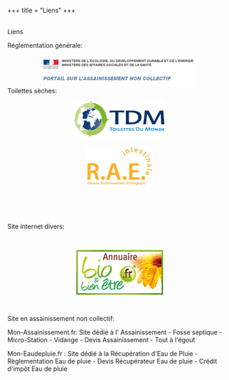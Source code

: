 +++
title = "Liens"
+++
<br />
 <br />
   <div class="title-01 uppercase">
    <a>Liens</a>
  </div>
<div class="part900">
  <p>Réglementation générale:</p>
<p><a href="http://www.assainissement-non-collectif.developpement-durable.gouv.fr"><img style="display: block; margin-left: auto; margin-right: auto;" src="img/portail_anc.jpg" alt="" width="355" height="71" /></a>Toilettes sèches:</p>
<p><a href="http://www.toilettesdumonde.org"><img style="margin: 5px auto; display: block;" src="img/toilettes-du-monde-logo.png" alt="" width="203" height="83" /></a><img style="display: block; margin: 20px auto;" src="img/rae.jpg" alt="" width="152" height="89" /></p>
<p>&nbsp;</p>
<p>&nbsp;</p>
<p>Site internet divers:</p>
<p>&nbsp;</p>
<p><a href="http://maison.bioetbienetre.fr/toilettes-seches/c244.html"><img style="display: block; margin-left: auto; margin-right: auto;" src="img/bio_et_bien_etre.gif" alt="" width="195" height="100" /></a></p>
<p>&nbsp;</p>
<p>Site en assainissement non collectif:</p>
<p><a> Mon-Assainissement.fr</a>: Site dédié à l'<a> Assainissement</a> - <a> Fosse septique </a> - <a>Micro-Station</a> - <a> Vidange</a> - <a> Devis Assainissement</a> - <a> Tout à l'égout</a></p>
<div><a> Mon-Eaudepluie.fr</a> : Site dédié à la <a>Récupération d'Eau de Pluie</a> - <a> Règlementation Eau de pluie</a> - <a>Devis Récupérateur Eau de pluie</a> - <a> Crédit d'impôt Eau de pluie</a></div></p>
  </div>